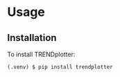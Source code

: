 # Usage

## Installation

To install TRENDplotter:
```console
(.venv) $ pip install trendplotter
```